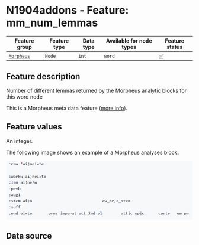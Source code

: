 # N1904addons - Feature: mm_num_lemmas

Feature group |Feature type | Data type | Available for node types | Feature status
---  | --- | --- | --- | ---
[`Morpheus`](README.md#feature-group-morpheus-analyses-meta-and-summary) | `Node`| `int` | `word` | [✅](featurestatus.md#Trustworthy "Trustworthy")

## Feature description

Number of different lemmas returned by the Morpheus analytic blocks for this word node

This is a Morpheus meta data feature ([more info](morpheus_tf_feature_classes.md)).

## Feature values

An integer.

The following image shows an example of a Morpheus analyses block.

<IMG SRC="images/morpheus_block_example.png">

## Data source
